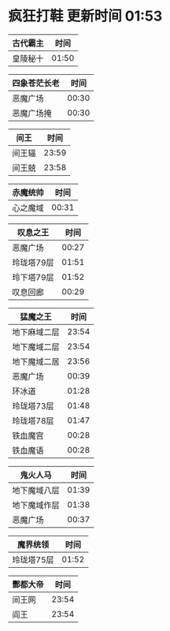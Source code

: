 # 疯狂打鞋 更新时间 01:53

| 古代霸主   | 时间    |
|--------|-------|
| 皇陵秘十 | 01:50 |

| 四象苍茫长老   | 时间    |
|--------|-------|
| 恶魔广场 | 00:30 |
| 恶魔广场掩 | 00:30 |

| 间王   | 时间    |
|--------|-------|
| 间王辐 | 23:59 |
| 间王兢 | 23:58 |

| 赤魔统帅   | 时间    |
|--------|-------|
| 心之魔域 | 00:31 |

| 叹息之王   | 时间    |
|--------|-------|
| 恶魔广场 | 00:27 |
| 玲珑塔79层 | 01:51 |
| 玲下塔79层 | 01:52 |
| 叹息回廊 | 00:29 |

| 猛魔之王   | 时间    |
|--------|-------|
| 地下麻域二层 | 23:54 |
| 地下魔域二层 | 23:54 |
| 地下魔域二居 | 23:56 |
| 恶魔广场 | 00:39 |
| 环冰道 | 01:28 |
| 玲珑塔73层 | 01:48 |
| 玲珑塔78层 | 01:47 |
| 铁血魔宫 | 00:28 |
| 铁血魔语 | 00:28 |

| 鬼火人马   | 时间    |
|--------|-------|
| 地下魔域八层 | 01:39 |
| 地下魔域作层 | 01:38 |
| 恶魔广场 | 00:37 |

| 魔界统领   | 时间    |
|--------|-------|
| 玲珑塔75层 | 01:52 |

| 酆都大帝   | 时间    |
|--------|-------|
| 间王网 | 23:54 |
| 阎王 | 23:54 |